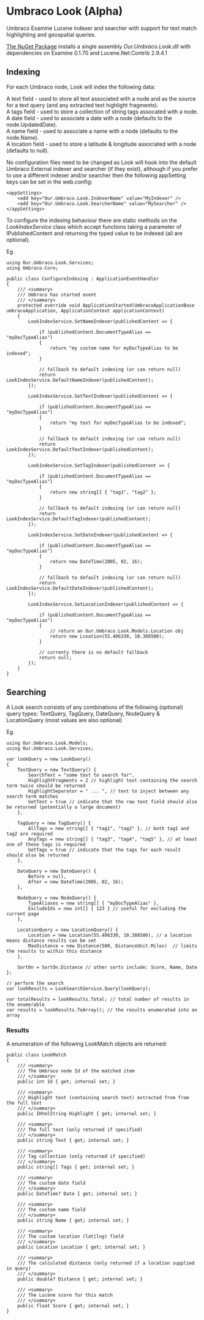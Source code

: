 # Umbraco Look (Alpha)
Umbraco Examine Lucene indexer and searcher with support for text match highlighting and geospatial queries.

[The NuGet Package](https://www.nuget.org/packages/Our.Umbraco.Look) installs a single assembly _Our.Umbraco.Look.dll_ with dependencies on Examine 0.1.70 and Lucene.Net.Contrib 2.9.4.1

## Indexing

For each Umbraco node, Look will index the following data:

A text field - used to store all text associated with a node and as the source for a text query (and any extracted text highlight fragments).  
A tags field - used to store a collection of string tags assocated with a node.  
A date field - used to associate a date with a node (defaults to the node.UpdatedDate).  
A name field - used to associate a name with a node (defaults to the node.Name).  
A location field - used to store a latitude & longitude associated with a node (defaults to null).  
  
No configuration files need to be changed as Look will hook into the default Umbraco External indexer and searcher (if they exist), although if you prefer to use a different indexer and/or searcher then the following appSetting keys can be set in the web.config:

	<appSettings>
		<add key="Our.Umbraco.Look.IndexerName" value="MyIndexer" />
		<add key="Our.Umbraco.Look.SearcherName" value="MySearcher" />
	</appSettings>
  
To configure the indexing behaviour there are static methods on the _LookIndexService_ class which accept functions taking a parameter of IPublishedContent and returning the typed value to be indexed (all are optional).

Eg.

	using Our.Umbraco.Look.Services;
	using Umbraco.Core;

	public class ConfigureIndexing : ApplicationEventHandler
	{	
		/// <summary>
		/// Umbraco has started event
		/// </summary>
		protected override void ApplicationStarted(UmbracoApplicationBase umbracoApplication, ApplicationContext applicationContext)
		{
			LookIndexService.SetNameIndexer(publishedContent => {

				if (publishedContent.DocumentTypeAlias == "myDocTypeAlias")
				{	
					return "my custom name for myDocTypeAlias to be indexed";
				}

				// fallback to default indexing (or can return null)
				return LookIndexService.DefaultNameIndexer(publishedContent);
			});
	
			LookIndexService.SetTextIndexer(publishedContent => {

				if (publishedContent.DocumentTypeAlias == "myDocTypeAlias")
				{
					return "my text for myDocTypeAlias to be indexed";
				}

				// fallback to default indexing (or can return null)
				return LookIndexService.DefaultTextIndexer(publishedContent);
			});
	
			LookIndexService.SetTagIndexer(publishedContent => {

				if (publishedContent.DocumentTypeAlias == "myDocTypeAlias")
				{
					return new string[] { "tag1", "tag2" };
				}
		
				// fallback to default indexing (or can return null)
				return LookIndexService.DefaultTagIndexer(publishedContent);
			});
	
			LookIndexService.SetDateIndexer(publishedContent => {

				if (publishedContent.DocumentTypeAlias == "myDocTypeAlias")
				{
					return new DateTime(2005, 02, 16);
				}

				// fallback to default indexing (or can return null)
				return LookIndexService.DefaultDateIndexer(publishedContent);
			});
	
			LookIndexService.SetLocationIndexer(publishedContent => {

				if (publishedContent.DocumentTypeAlias == "myDocTypeAlias")
				{
					// return an Our.Umbraco.Look.Models.Location obj
					return new Lcoation(55.406330, 10.388500);		
				}

				// currenty there is no default fallback
				return null;
			});
		}
	}


## Searching

A Look search consists of any combinations of the following (optional) query types: TextQuery, TagQuery, DateQuery, NodeQuery & LocationQuery (most values are also optional)

Eg.

	using Our.Umbraco.Look.Models;  
	using Our.Umbraco.Look.Services;  

	var lookQuery = new LookQuery()
	{
		TextQuery = new TextQuery() {
			SearchText = "some text to search for",
			HighlightFragments = 2 // highlight text containing the search term twice should be returned
			HighlightSeparator = " ... ", // text to inject between any search term matches
			GetText = true // indicate that the raw text field should also be returned (potentially a large document)
		},

		TagQuery = new TagQuery() {
			AllTags = new string[] { "tag1", "tag2" }, // both tag1 and tag2 are required
			AnyTags = new string[] { "tag3", "tag4", "tag5" }, // at least one of these tags is required
			GetTags = true // indicate that the tags for each result should also be returned
		},

		DateQuery = new DateQuery() {
			Before = null,
			After = new DateTime(2005, 02, 16);
		},

		NodeQuery = new NodeQuery() {
			TypeAliases = new string[] { "myDocTypeAlias" },
			ExcludeIds = new int[] { 123 } // useful for excluding the current page
		},

		LocationQuery = new LocationQuery() {
			Location = new Location(55.406330, 10.388500), // a location means distance results can be set
			MaxDistance = new Distance(500, DistanceUnit.Miles)  // limits the results to within this distance
		},

		SortOn = SortOn.Distance // other sorts include: Score, Name, Date
	};

	// perform the search
	var lookResults = LookSearchService.Query(lookQuery);

	var totalResults = lookResults.Total; // total number of results in the enumerable
	var results = lookResults.ToArray(); // the results enumerated into an array

### Results

A enumeration of the following LookMatch objects are returned:

	public class LookMatch
	{
		/// <summary>
		/// The Umbraco node Id of the matched item
		/// </summary>
		public int Id { get; internal set; }

		/// <summary>
		/// Highlight text (containing search text) extracted from from the full text
		/// </summary>
		public IHtmlString Highlight { get; internal set; }

		/// <summary>
		/// The full text (only returned if specified)
		/// </summary>
		public string Text { get; internal set; }

		/// <summary>
		/// Tag collection (only returned if specified)
		/// </summary>
		public string[] Tags { get; internal set; }

		/// <summary>
		/// The custom date field
		/// </summary>
		public DateTime? Date { get; internal set; }

		/// <summary>
		/// The custom name field
		/// </summary>
		public string Name { get; internal set; }

		/// <summary>
		/// The custom location (lat|lng) field
		/// </summary>
		public Location Location { get; internal set; }

		/// <summary>
		/// The calculated distance (only returned if a location supplied in query)
		/// </summary>
		public double? Distance { get; internal set; }

		/// <summary>
		/// The Lucene score for this match
		/// </summary>
		public float Score { get; internal set; }
	}
